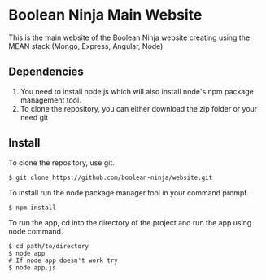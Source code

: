 Boolean Ninja Main Website
==========================

This is the main website of the Boolean Ninja website creating using the MEAN stack (Mongo, Express, Angular, Node)

Dependencies
------------
1. You need to install node.js which will also install node's npm package management tool.
2. To clone the repository, you can either download the zip folder or your need git

Install
-------
To clone the repository, use git.

	$ git clone https://github.com/boolean-ninja/website.git

To install run the node package manager tool in your command prompt.

	$ npm install

To run the app, cd into the directory of the project and run the app using node command.

	$ cd path/to/directory
	$ node app
	# If node app doesn't work try
	$ node app.js